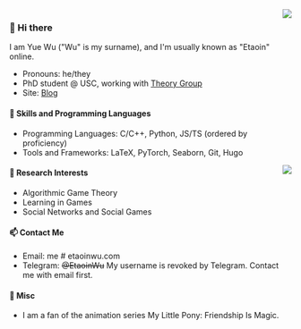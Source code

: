 <img align=right src="https://ghstat.miao.dev/api?username=EtaoinWu&show_icons=true&bg_color=60,#000000,#FFFFFFF&cache_seconds=1800"/>

### 👋 Hi there

I am Yue Wu ("Wu" is my surname), and I'm usually known as "Etaoin" online.

- Pronouns: he/they
- PhD student @ USC, working with [Theory Group](https://viterbi-web.usc.edu/~cstheory/)
- Site: [Blog](https://etaoinwu.com/)

#### 🤖 Skills and Programming Languages
- Programming Languages: C/C++, Python, JS/TS (ordered by proficiency)
- Tools and Frameworks: LaTeX, PyTorch, Seaborn, Git, Hugo

<img align=right src="https://ghstat.miao.dev/api/top-langs?username=EtaoinWu&show_icons=true&bg_color=60,#000000,#FFFFFFF&cache_seconds=1800"/>

#### 🧮 Research Interests
- Algorithmic Game Theory
- Learning in Games
- Social Networks and Social Games

#### 📫 Contact Me
- Email: me # etaoinwu.com
- Telegram: ~~@EtaoinWu~~ My username is revoked by Telegram. Contact me with email first.

#### 🦄 Misc
- I am a fan of the animation series My Little Pony: Friendship Is Magic. 
